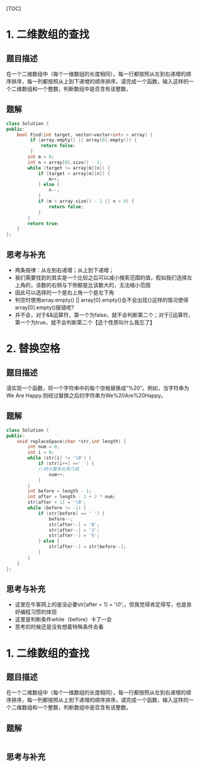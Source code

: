 [TOC]

# 1. 二维数组的查找
## 题目描述
在一个二维数组中（每个一维数组的长度相同），每一行都按照从左到右递增的顺序排序，每一列都按照从上到下递增的顺序排序。请完成一个函数，输入这样的一个二维数组和一个整数，判断数组中是否含有该整数。
## 题解
```C++
class Solution {
public:
    bool Find(int target, vector<vector<int> > array) {
         if (array.empty() || array[0].empty()) {
             return false;
         }
        int m = 0;
        int n = array[0].size() - 1;
        while (target != array[m][n]) {
            if (target > array[m][n]) {
                m++;
            } else {
                n--;
            }
            if (m > array.size() - 1 || n < 0) {
                return false;
            }
        }
        return true;
    }
};
```
## 思考与补充

- 两条规律：从左到右递增；从上到下递增；
- 我们需要找到的其实是一个比较之后可以减小搜索范围的值，假如我们选择左上角的，该数的右侧与下侧都是比该数大的，无法缩小范围
- 因此可以选择的一个是右上角一个是左下角
- 判空时使用array.empty() || array[0].empty()会不会出现{}这样的情况使得array[0].empty()报错呢?
- 并不会，对于&&运算符，第一个为false，就不会判断第二个；对于||运算符，第一个为true，就不会判断第二个【这个性质叫什么我忘了】

# 2. 替换空格
## 题目描述
请实现一个函数，将一个字符串中的每个空格替换成“%20”。例如，当字符串为We Are Happy.则经过替换之后的字符串为We%20Are%20Happy。
## 题解
```C++
class Solution {
public:
    void replaceSpace(char *str,int length) {
        int num = 0;
        int i = 0;
        while (str[i] != '\0') {
            if (str[i++] ==' ') {
            //统计要多出来几格
                num++;
            }
        }
        int before = length - 1;
        int after = length - 1 + 2 * num;
        str[after + 1] = '\0';
        while (before != -1) {
            if (str[before] == ' ') {
                before--;
                str[after--] = '0';
                str[after--] = '2';
                str[after--] = '%';
            } else {
                str[after--] = str[before--];
            }
        }
    }
};
```
## 思考与补充
- 这里在牛客网上的是没必要str[after + 1] = '\0';，但我觉得肯定得写，也是良好编程习惯的体现
- 这里是判断条件while（before）卡了一会
- 思考的时候还是没有想着特殊条件去看

# 1. 二维数组的查找
## 题目描述
在一个二维数组中（每个一维数组的长度相同），每一行都按照从左到右递增的顺序排序，每一列都按照从上到下递增的顺序排序。请完成一个函数，输入这样的一个二维数组和一个整数，判断数组中是否含有该整数。
## 题解
```C++

```
## 思考与补充
